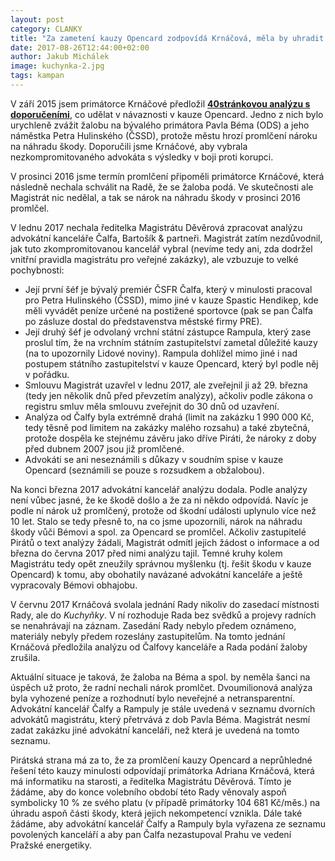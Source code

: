 ```yaml
---
layout: post
category: CLANKY
title: "Za zametení kauzy Opencard zodpovídá Krnáčová, měla by uhradit část škody."
date: 2017-08-26T12:44:00+02:00
author: Jakub Michálek
image: kuchynka-2.jpg
tags: kampan
---
```


V září 2015 jsem primátorce Krnáčové předložil **[40stránkovou analýzu s doporučeními](https://github.com/pirati-cz/KlubPraha/blob/master/spisy/2015/147-opencard-I/1-zadost/attachments/oc-aktualni.pdf)**, co udělat v návaznosti v kauze Opencard. Jedno z nich bylo urychleně zvážit žalobu na bývalého primátora Pavla Béma (ODS) a jeho náměstka Petra Hulinského (ČSSD), protože městu hrozí promlčení nároku na náhradu škody. Doporučili jsme Krnáčové, aby vybrala nezkompromitovaného advokáta s výsledky v boji proti korupci.

V prosinci 2016 jsme termín promlčení připoměli primátorce Krnáčové, která následně nechala schválit na Radě, že se žaloba podá. Ve skutečnosti ale Magistrát nic nedělal, a tak se nárok na náhradu škody v prosinci 2016 promlčel. 

V lednu 2017 nechala ředitelka Magistrátu Děvěrová zpracovat analýzu advokátní kanceláře Čalfa, Bartošík & partneři. Magistrát zatím nezdůvodnil, jak tuto zkompromitovanou kancelář vybral (nevíme tedy ani, zda dodržel vnitřní pravidla magistrátu pro veřejné zakázky), ale vzbuzuje to velké pochybnosti: 

* Její první šéf je bývalý premiér ČSFR Čalfa, který v minulosti pracoval pro Petra Hulinského (ČSSD), mimo jiné v kauze Spastic Hendikep, kde měli vyvádět peníze určené na postižené sportovce (pak se pan Čalfa po zásluze dostal do představenstva městské firmy PRE). 
* Její druhý šéf je odvolaný vrchní státní zástupce Rampula, který zase proslul tím, že na vrchním státním zastupitelství zametal důležité kauzy (na to upozornily Lidové noviny). Rampula dohlížel mimo jiné i nad postupem státního zastupitelství v kauze Opencard, který byl podle něj v pořádku. 
* Smlouvu Magistrát uzavřel v lednu 2017, ale zveřejnil ji až 29. března (tedy jen několik dnů před převzetím analýzy), ačkoliv podle zákona o registru smluv měla smlouvu zveřejnit do 30 dnů od uzavření. 
* Analýza od Čalfy byla  extrémně drahá (limit na zakázku 1 990 000 Kč, tedy těsně pod limitem na zakázky malého rozsahu) a také zbytečná, protože dospěla ke stejnému závěru jako dříve Piráti, že nároky z doby před dubnem 2007 jsou již promlčené.
* Advokáti se ani neseznámili s důkazy v soudním spise v kauze Opencard (seznámili se pouze s rozsudkem a obžalobou). 

Na konci března 2017 advokátní kancelář analýzu dodala. Podle analýzy není vůbec jasné, že ke škodě došlo a že za ni někdo odpovídá. Navíc je podle ní nárok už promlčený, protože od škodní události uplynulo více než 10 let. Stalo se tedy přesně to, na co jsme upozornili, nárok na náhradu škody vůči Bémovi a spol. za Opencard se promlčel. Ačkoliv zastupitelé Pirátů o text analýzy žádali, Magistrát odmítl jejich žádost o informace a od března do června 2017 před nimi analýzu tajil. Temné kruhy kolem Magistrátu tedy opět zneužily správnou myšlenku (tj. řešit škodu v kauze Opencard) k tomu, aby obohatily navázané advokátní kanceláře a ještě vypracovaly Bémovi obhajobu.

V červnu 2017 Krnáčová svolala jednání Rady nikoliv do zasedací místnosti Rady, ale do *Kuchyňky*. V ní rozhoduje Rada bez svědků a projevy radních se nenahrávají na záznam. Zasedání Rady nebylo předem oznámeno, materiály nebyly předem rozeslány zastupitelům. Na tomto jednání Krnáčová předložila analýzu od Čalfovy kanceláře a Rada podání žaloby zrušila.

Aktuální situace je taková, že žaloba na Béma a spol. by neměla šanci na úspěch už proto, že radní nechali nárok promlčet. Dvoumilionová analýza byla vyhozené peníze a rozhodnutí bylo neveřejné a netransparentní. Advokátní kancelář Čalfy a Rampuly je stále uvedená v seznamu dvorních advokátů magistrátu, který přetrvává z dob Pavla Béma. Magistrát nesmí zadat zakázku jiné advokátní kanceláři, než která je uvedená na tomto seznamu.

Pirátská strana má za to, že za promlčení kauzy Opencard a neprůhledné řešení této kauzy minulosti odpovídají primátorka Adriana Krnáčová, která má informatiku na starosti, a ředitelka Magistrátu Děvěrová. Tímto je žádáme, aby do konce volebního období této Rady věnovaly aspoň symbolicky 10 % ze svého platu (v případě primátorky 104 681 Kč/měs.) na úhradu aspoň části škody, která jejich nekompetencí vznikla. Dále také žádáme, aby advokátní kancelář Čalfy a Rampuly byla vyřazena ze seznamu povolených kanceláří a aby pan Čalfa nezastupoval Prahu ve vedení Pražské energetiky.
